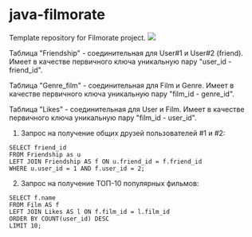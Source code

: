 # java-filmorate
Template repository for Filmorate project.
![](..\java-filmorate\src\main\resources\ER.png?raw=true)

Таблица "Friendship" - соединительная для User#1 и User#2 (friend). Имеет в качестве первичного ключа уникальную пару "user_id - friend_id".

Таблица "Genre_film" - соединительная для Film и Genre. Имеет в качестве первичного ключа уникальную пару "film_id - genre_id".

Таблица "Likes" - соединительная для User и Film. Имеет в качестве первичного ключа уникальную пару "film_id - user_id".

1. Запрос на получение общих друзей пользователей #1 и #2:
```  
SELECT friend_id
FROM Friendship as u
LEFT JOIN Friendship AS f ON u.friend_id = f.friend_id
WHERE u.user_id = 1 AND f.user_id = 2;
```
2. Запрос на получение ТОП-10 популярных фильмов:
```  
SELECT f.name
FROM Film AS f
LEFT JOIN Likes AS l ON f.film_id = l.film_id
ORDER BY COUNT(user_id) DESC
LIMIT 10;
```